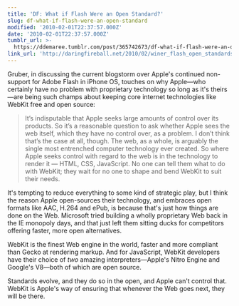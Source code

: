 ```yaml
---
title: 'DF: What if Flash Were an Open Standard?'
slug: df-what-if-flash-were-an-open-standard
modified: '2010-02-01T22:37:57.000Z'
date: '2010-02-01T22:37:57.000Z'
tumblr_url: >-
  https://ddemaree.tumblr.com/post/365742673/df-what-if-flash-were-an-open-standard
link_url: 'http://daringfireball.net/2010/02/winer_flash_open_standards'
---
```

Gruber, in discussing the current blogstorm over Apple's continued non-support for Adobe Flash in iPhone OS, touches on why Apple—who certainly have no problem with proprietary technology so long as it's theirs—are being such champs about keeping core internet technologies like WebKit free and open source:

> It’s indisputable that Apple seeks large amounts of control over its products. So it’s a reasonable question to ask whether Apple sees the web itself, which they have no control over, as a problem. I don’t think that’s the case at all, though. The web, as a whole, is arguably the single most entrenched computer technology ever created. So where Apple seeks control with regard to the web is in the technology to render it — HTML, CSS, JavaScript. No one can tell them what to do with WebKit; they wait for no one to shape and bend WebKit to suit their needs.

It's tempting to reduce everything to some kind of strategic play, but I think the reason Apple open-sources their technology, and embraces open formats like AAC, H.264 and ePub, is because that's just how things are done on the Web. Microsoft tried building a wholly proprietary Web back in the IE monopoly days, and that just left them sitting ducks for competitors offering faster, more open alternatives.

WebKit is the finest Web engine in the world, faster and more compliant than Gecko at rendering markup. And for JavaScript, WebKit developers have their choice of _two_ amazing interpreters—Apple's Nitro Engine and Google's V8—both of which are open source.

Standards evolve, and they do so in the open, and Apple can't control that. WebKit is Apple's way of ensuring that whenever the Web goes next, they will be there.
